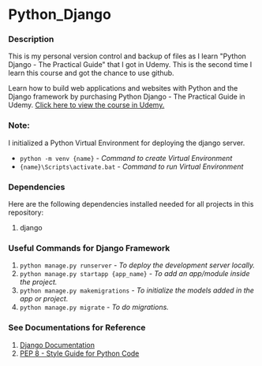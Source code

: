 # Python_Django

### Description
This is my personal version control and backup of files as I learn "Python Django - The Practical Guide" that I got in Udemy. This is the second time I learn this course and got the chance to use github.   
  
Learn how to build web applications and websites with Python and the Django framework by purchasing Python Django - The Practical Guide in Udemy. [Click here to view the course in Udemy.](https://www.udemy.com/course/python-django-the-practical-guide/)

### Note:
I initialized a Python Virtual Environment for deploying the django server.  
- `python -m venv {name}` - *Command to create Virtual Environment*  
- `{name}\Scripts\activate.bat` - *Command to run Virtual Environment*  

### Dependencies
Here are the following dependencies installed needed for all projects in this repository:
1. django

### Useful Commands for Django Framework
1. `python manage.py runserver` - *To deploy the development server locally.*
2. `python manage.py startapp {app_name}` - *To add an app/module inside the project.*
3. `python manage.py makemigrations` - *To initialize the models added in the app or project.*
4. `python manage.py migrate` - *To do migrations.*

### See Documentations for Reference
1. [Django Documentation](https://docs.djangoproject.com/en)
2. [PEP 8 - Style Guide for Python Code](https://peps.python.org/pep-0008/)
